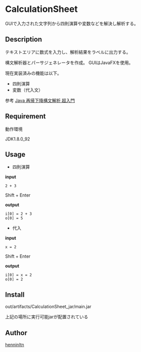 CalculationSheet
================

GUIで入力された文字列から四則演算や変数などを解決し解析する。

## Description
テキストエリアに数式を入力し、解析結果をラベルに出力する。

構文解析器とパーサジェネレータを作成。
GUIはJavaFXを使用。

現在実装済みの機能は以下。
- 四則演算
- 変数（代入文）

参考 [Java 再帰下降構文解析 超入門](http://qiita.com/7shi/items/64261a67081d49f941e3#_reference-8ba8d52f896fdda3a7da)

## Requirement
動作環境

JDK1.8.0_92

## Usage

- 四則演算

**input**
```
2 + 3
```
Shift + Enter

**output**
```
i[0] = 2 + 3
o[0] = 5
```

- 代入

**input**
```
x = 2
```
Shift + Enter

**output**
```
i[0] = x = 2
o[0] = 2
```

## Install

out/artifacts/CalculationSheet_jar/main.jar

上記の場所に実行可能jarが配置されている

## Author

[henninltn](https://github.com/henninltn)
